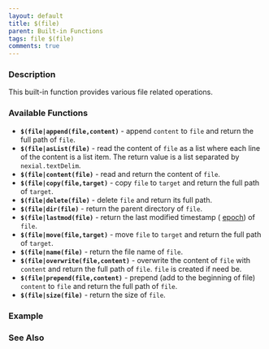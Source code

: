 ```yaml
---
layout: default
title: $(file)
parent: Built-in Functions
tags: file $(file)
comments: true
---
```



### Description
This built-in function provides various file related operations.


### Available Functions
- **`$(file|append(file,content)`** - append `content` to `file` and return the full path of `file`.
- **`$(file|asList(file)`** - read the content of `file` as a list where each line of the content is a list item. The 
  return value is a list separated by `nexial.textDelim`. 
- **`$(file|content(file)`** - read and return the content of `file`.
- **`$(file|copy(file,target)`** - copy `file` to `target` and return the full path of `target`.
- **`$(file|delete(file)`** - delete `file` and return its full path.
- **`$(file|dir(file)`** - return the parent directory of `file`.
- **`$(file|lastmod(file)`** - return the last modified timestamp (
  <a href="https://en.wikipedia.org/wiki/Unix_time" class="external-link" target="_nexial_link">epoch</a>) of `file`.
- **`$(file|move(file,target)`** - move `file` to `target` and return the full path of `target`.
- **`$(file|name(file)`** - return the file name of `file`.
- **`$(file|overwrite(file,content)`** - overwrite the content of `file` with `content` and return the full path of 
  `file`.  `file` is created if need be.
- **`$(file|prepend(file,content)`** - prepend (add to the beginning of file) `content` to `file` and return the full
  path of `file`.
- **`$(file|size(file)`** - return the size of `file`.


### Example


### See Also

